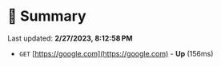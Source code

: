 # 📖 Summary
Last updated: **2/27/2023, 8:12:58 PM**

- `GET` [https://google.com](https://google.com) - **Up** (156ms)
